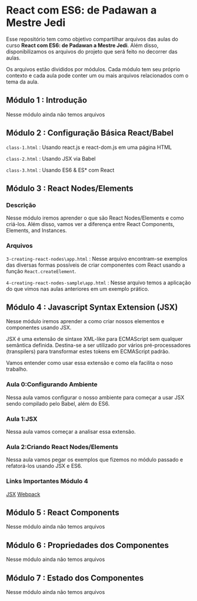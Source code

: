 # React com ES6: de Padawan a Mestre Jedi

Esse repositório tem como objetivo compartilhar arquivos das aulas do curso **React com ES6: de Padawan a Mestre Jedi**. Além disso, disponibilizamos os arquivos
do projeto que será feito no decorrer das aulas. 

Os arquivos estão divididos por módulos. Cada módulo tem seu próprio contexto e cada aula pode conter um ou mais arquivos 
relacionados com o tema da aula.

## Módulo 1 : Introdução

Nesse módulo ainda não temos arquivos

## Módulo 2 : Configuração Básica React/Babel

`class-1.html` : Usando react.js e react-dom.js em uma página HTML

`class-2.html` : Usando JSX via Babel

`class-3.html` : Usando ES6 & ES* com React

## Módulo 3 : React Nodes/Elements    

### Descrição ###
Nesse módulo iremos aprender o que são React Nodes/Elements e como criá-los. Além disso, vamos ver a diferença entre 
React Components, Elements, and Instances. 

### Arquivos ###
`3-creating-react-nodes\app.html` : Nesse arquivo encontram-se exemplos das diversas formas possíveis de criar componentes com React 
usando a função `React.createElement`.  

`4-creating-react-nodes-sample\app.html` : Nesse arquivo temos a aplicação do que vimos nas aulas anteriores em um exemplo prático.  

## Módulo 4 : Javascript Syntax Extension (JSX)    

Nesse módulo iremos aprender a como criar nossos elementos e componentes usando JSX. 

JSX é uma extensão de sintaxe XML-like para ECMAScript sem qualquer semântica definida. Destina-se a ser utilizado por vários pré-processadores (transpilers)
para transformar estes tokens em ECMAScript padrão.

Vamos entender como usar essa extensão e como ela facilita o noso trabalho. 

### Aula 0:Configurando Ambiente ###
Nessa aula vamos configurar o nosso ambiente para começar a usar JSX sendo compilado pelo Babel, além do ES6. 

### Aula 1:JSX ###
Nessa aula vamos começar a analisar essa extensão.

### Aula 2:Criando React Nodes/Elements ###
Nessa aula vamos pegar os exemplos que fizemos no módulo passado e refatorá-los usando JSX e ES6.

### Links Importantes Módulo 4 ###
[JSX](https://facebook.github.io/jsx/)
[Webpack](https://webpack.js.org/)

## Módulo 5 : React Components
  
Nesse módulo ainda não temos arquivos

## Módulo 6 : Propriedades dos Componentes    

Nesse módulo ainda não temos arquivos

## Módulo 7 : Estado dos Componentes
    
Nesse módulo ainda não temos arquivos





